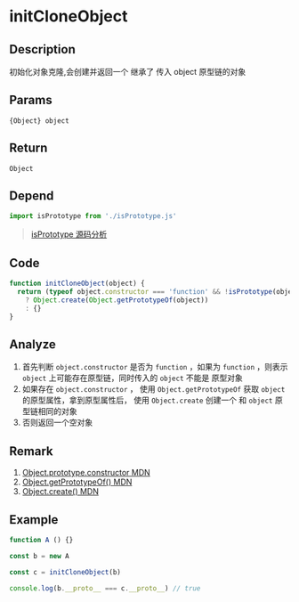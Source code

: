 # initCloneObject 

## Description 
初始化对象克隆,会创建并返回一个 继承了 传入 object 原型链的对象
## Params
`{Object} object`
## Return
`Object`
## Depend
```js
import isPrototype from './isPrototype.js'
```
> [isPrototype 源码分析](./isPrototype.md)
>

## Code
```js
function initCloneObject(object) {
  return (typeof object.constructor === 'function' && !isPrototype(object))
    ? Object.create(Object.getPrototypeOf(object))
    : {}
}
```
## Analyze
1. 首先判断 `object.constructor` 是否为 `function` ，如果为 `function` ，则表示 `object` 上可能存在原型链，同时传入的 `object` 不能是 原型对象
2. 如果存在 `object.constructor` ， 使用 `Object.getPrototypeOf` 获取 `object` 的原型属性，拿到原型属性后， 使用 `Object.create` 创建一个 和 `object` 原型链相同的对象
3. 否则返回一个空对象
## Remark
1. [Object.prototype.constructor MDN](https://developer.mozilla.org/zh-CN/docs/Web/JavaScript/Reference/Global_Objects/Object/constructor)
2. [Object.getPrototypeOf() MDN](https://developer.mozilla.org/zh-CN/docs/Web/JavaScript/Reference/Global_Objects/Object/GetPrototypeOf)
3. [Object.create() MDN](https://developer.mozilla.org/zh-CN/docs/Web/JavaScript/Reference/Global_Objects/Object/create)
## Example
```js
function A () {}

const b = new A

const c = initCloneObject(b)

console.log(b.__proto__ === c.__proto__) // true
```
